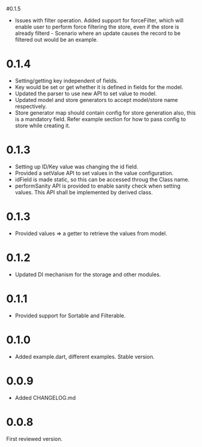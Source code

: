 #0.1.5
- Issues with filter operation. Added support for forceFilter, which will enable user to perform force filtering the store, even if the store is already filterd - Scenario where an update causes the record to be filtered out would be an example.
# 0.1.4
- Setting/getting key independent of fields. 
- Key would be set or get whether it is defined in fields for the model.
- Updated the parser to use new API to set value to model.
- Updated model and store generators to accept model/store name respectively.
- Store generator map should contain config for store generation also, this is a mandatory field. Refer example section for how to pass config to store while creating it.

# 0.1.3
- Setting up ID/Key value was changing the id field.
- Provided a setValue API to set values in the value configuration.
- idField is made static, so this can be accessed throug the Class name.
- performSanity API is provided to enable sanity check when setting values. This API shall be implemented by derived class.
# 0.1.3
- Provided values => a getter to retrieve the values from model.
# 0.1.2
- Updated DI mechanism for the storage and other modules.

# 0.1.1
- Provided support for Sortable and Filterable.

# 0.1.0
- Added example.dart, different examples. Stable version.

# 0.0.9

- Added CHANGELOG.md

# 0.0.8

First reviewed version.
